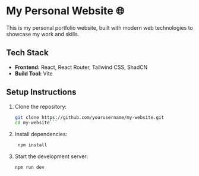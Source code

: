 # My Personal Website 🌐

This is my personal portfolio website, built with modern web technologies to showcase my work and skills.

## Tech Stack

- **Frontend:** React, React Router, Tailwind CSS, ShadCN
- **Build Tool:** Vite

## Setup Instructions

1. Clone the repository:
   ````sh
   git clone https://github.com/yourusername/my-website.git
   cd my-website```
   ````
2. Install dependencies:
   ```sh
    npm install
   ```
3. Start the development server:
   ```sh
   npm run dev
   ```
